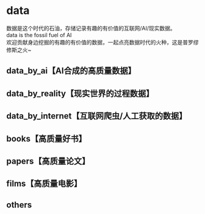 # data
数据是这个时代的石油，存储记录有趣的有价值的互联网/AI/现实数据。\
data is the fossil fuel of AI\
欢迎贡献身边挖掘的有趣的有价值的数据，一起点亮数据时代的火种，这是普罗缪修斯之火~

## data_by_ai【AI合成的高质量数据】

## data_by_reality【现实世界的过程数据】

## data_by_internet【互联网爬虫/人工获取的数据】

## books【高质量好书】

## papers【高质量论文】

## films【高质量电影】

## others


